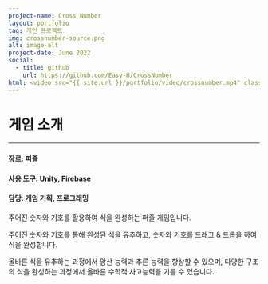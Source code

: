 ```yaml
---
project-name: Cross Number
layout: portfolio
tag: 개인 프로젝트
img: crossnumber-source.png
alt: image-alt
project-date: June 2022
social:
  - title: github
    url: https://github.com/Easy-H/CrossNumber
html: <video src="{{ site.url }}/portfolio/video/crossnumber.mp4" class="img-responsive img-centered" controls></video>
---
```

# 게임 소개
---
#### 장르: 퍼즐
#### 사용 도구: Unity, Firebase
#### 담당: 게임 기획, 프로그래밍


주어진 숫자와 기호를 활용하여 식을 완성하는 퍼즐 게임입니다.

주어진 숫자와 기호를 통해 완성된 식을 유추하고, 숫자와 기호를 드래그 & 드롭을 하여 식을 완성합니다.

올바른 식을 유추하는 과정에서 암산 능력과 추론 능력을 향상할 수 있으며, 다양한 구조의 식을 완성하는 과정에서 올바른 수학적 사고능력을 기를 수 있습니다.
